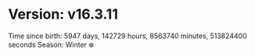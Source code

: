 # Version: v16.3.11
Time since birth: 5947 days, 142729 hours, 8563740 minutes, 513824400 seconds
Season: Winter ❄️

